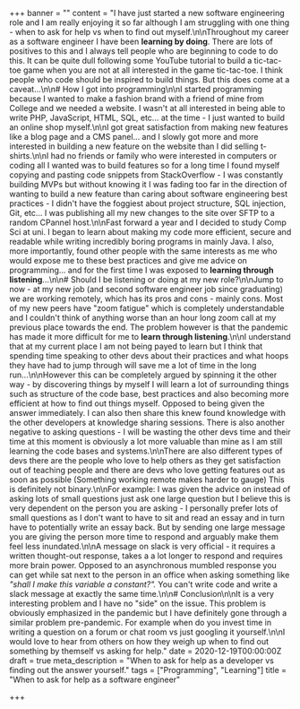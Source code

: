+++
banner = ""
content = "I have just started a new software engineering role and I am really enjoying it so far although I am struggling with one thing - when to ask for help vs when to find out myself.\n\nThroughout my career as a software engineer I have been **learning by doing**. There are lots of positives to this and I always tell people who are beginning to code to do this. It can be quite dull following some YouTube tutorial to build a tic-tac-toe game when you are not at all interested in the game tic-tac-toe. I think people who code should be inspired to build things. But this does come at a caveat...\n\n# How I got into programming\n\nI started programming because I wanted to make a fashion brand with a friend of mine from College and we needed a website. I wasn't at all interested in being able to write PHP, JavaScript, HTML, SQL, etc... at the time - I just wanted to build an online shop myself.\n\nI got great satisfaction from making new features like a blog page and a CMS panel... and I slowly got more and more interested in building a new feature on the website than I did selling t-shirts.\n\nI had no friends or family who were interested in computers or coding all I wanted was to build features so for a long time I found myself copying and pasting code snippets from StackOverflow -  I was constantly building MVPs but without knowing it I was fading too far in the direction of wanting to build a new feature than caring about software engineering best practices - I didn't have the foggiest about project structure, SQL injection, Git, etc... I was publishing all my new changes to the site over SFTP to a random CPannel host.\n\nFast forward a year and I decided to study Comp Sci at uni. I began to learn about making my code more efficient, secure and readable while writing incredibly boring programs in mainly Java. I also, more importantly, found other people with the same interests as me who would expose me to these best practices and give me advice on programming... and for the first time I was exposed to **learning through listening**...\n\n# Should I be listening or doing at my new role?\n\nJump to now - at my new job (and second software engineer job since graduating) we are working remotely,  which has its pros and cons - mainly cons. Most of my new peers have \"zoom fatigue\" which is completely understandable and I couldn't think of anything worse than an hour long zoom call at my previous place towards the end. The problem however is that the pandemic has made it more difficult for me to **learn through listening**.\n\nI understand that at my current place I am not being payed to learn but I think that spending time speaking to other devs about their practices and what hoops they have had to jump through will save me a lot of time in the long run...\n\nHowever this can be completely argued by spinning it the other way - by discovering things by myself I will learn a lot of surrounding things such as structure of the code base,  best practices and also becoming more efficient at how to find out things myself. Opposed to being given the answer immediately.  I can also then share this knew found knowledge with the other developers at knowledge sharing sessions. There is also another negative to asking questions - I will be wasting the other devs time and their time at this moment is obviously a lot more valuable than mine as I am still learning the code bases and systems.\n\nThere are also different types of devs there are the people who love to help others as they get satisfaction out of teaching people and there are devs who love getting features out as soon as possible (Something working remote makes harder to gauge) This is definitely not binary.\n\nFor example: I was given the advice on instead of asking lots of small questions just ask one large question but I believe this is very dependent on the person you are asking - I personally prefer lots of small questions as I don't want to have to sit and read an essay and in turn have to potentially write an essay back. But by sending one large message you are giving the person more time to respond and arguably make them feel less inundated.\n\nA message on slack is very official - it requires a written thought-out response, takes a a lot longer to respond and requires more brain power. Opposed to an asynchronous mumbled response you can get while sat next to the person in an office when asking something like _\"shall I make this variable a constant?\"._ You can't write code and write a slack message at exactly the same time.\n\n# Conclusion\n\nIt is a very interesting problem and I have no \"side\" on the issue.  This problem is obviously emphasized in the pandemic but I have definitely gone through a similar problem pre-pandemic. For example when do you invest time in writing a question on a forum or chat room vs just googling it yourself.\n\nI would love to hear from others on how they weigh up when to find out something by themself vs asking for help."
date = 2020-12-19T00:00:00Z
draft = true
meta_description = "When to ask for help as a developer vs finding out the answer yourself."
tags = ["Programming", "Learning"]
title = "When to ask for help as a software engineer"

+++
